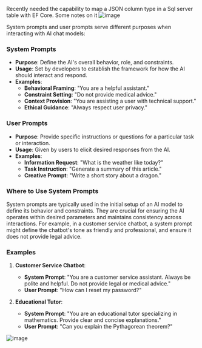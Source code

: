 Recently needed the capability to map a JSON column type in a Sql server table with EF Core. Some notes on it
![image](https://github.com/user-attachments/assets/5021dfed-8342-4d8f-a69a-1ef94e4bce43)


System prompts and user prompts serve different purposes when interacting with AI chat models:

### System Prompts
- **Purpose**: Define the AI's overall behavior, role, and constraints.
- **Usage**: Set by developers to establish the framework for how the AI should interact and respond.
- **Examples**:
  - **Behavioral Framing**: "You are a helpful assistant."
  - **Constraint Setting**: "Do not provide medical advice."
  - **Context Provision**: "You are assisting a user with technical support."
  - **Ethical Guidance**: "Always respect user privacy."

### User Prompts
- **Purpose**: Provide specific instructions or questions for a particular task or interaction.
- **Usage**: Given by users to elicit desired responses from the AI.
- **Examples**:
  - **Information Request**: "What is the weather like today?"
  - **Task Instruction**: "Generate a summary of this article."
  - **Creative Prompt**: "Write a short story about a dragon."

### Where to Use System Prompts
System prompts are typically used in the initial setup of an AI model to define its behavior and constraints. They are crucial for ensuring the AI operates within desired parameters and maintains consistency across interactions. For example, in a customer service chatbot, a system prompt might define the chatbot's tone as friendly and professional, and ensure it does not provide legal advice.

### Examples
1. **Customer Service Chatbot**:
   - **System Prompt**: "You are a customer service assistant. Always be polite and helpful. Do not provide legal or medical advice."
   - **User Prompt**: "How can I reset my password?"

2. **Educational Tutor**:
   - **System Prompt**: "You are an educational tutor specializing in mathematics. Provide clear and concise explanations."
   - **User Prompt**: "Can you explain the Pythagorean theorem?"

![image](https://github.com/user-attachments/assets/dc4c1d4b-c6ae-48bc-8ea2-6907a6073d65)





